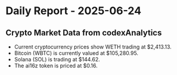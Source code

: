 # Daily Report - 2025-06-24

## Crypto Market Data from codexAnalytics
- Current cryptocurrency prices show WETH trading at $2,413.13.
- Bitcoin (WBTC) is currently valued at $105,280.95.
- Solana (SOL) is trading at $144.62.
- The ai16z token is priced at $0.16.